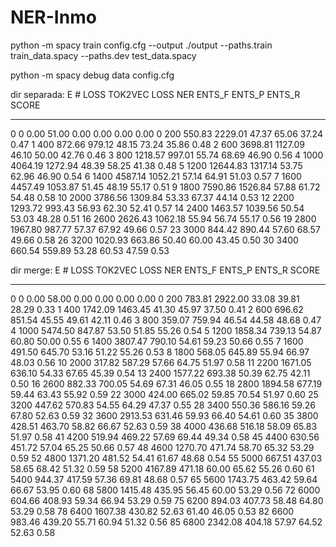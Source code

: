 # NER-Inmo

python -m spacy train config.cfg  --output ./output  --paths.train train_data.spacy  --paths.dev test_data.spacy

python -m spacy debug data config.cfg


dir separada:
E    #       LOSS TOK2VEC  LOSS NER  ENTS_F  ENTS_P  ENTS_R  SCORE
---  ------  ------------  --------  ------  ------  ------  ------
  0       0          0.00     51.00    0.00    0.00    0.00    0.00
  0     200        550.83   2229.01   47.37   65.06   37.24    0.47
  1     400        872.66    979.12   48.15   73.24   35.86    0.48
  2     600       3698.81   1127.09   46.10   50.00   42.76    0.46
  3     800       1218.57    997.01   55.74   68.69   46.90    0.56
  4    1000       4064.19   1272.94   48.39   58.25   41.38    0.48
  5    1200      12644.83   1317.14   53.75   62.96   46.90    0.54
  6    1400       4587.14   1052.21   57.14   64.91   51.03    0.57
  7    1600       4457.49   1053.87   51.45   48.19   55.17    0.51
  9    1800       7590.86   1526.84   57.88   61.72   54.48    0.58
 10    2000       3786.56   1309.84   53.33   67.37   44.14    0.53
 12    2200       1293.72    993.43   56.93   62.30   52.41    0.57
 14    2400       1463.57   1039.56   50.54   53.03   48.28    0.51
 16    2600       2626.43   1062.18   55.94   56.74   55.17    0.56
 19    2800       1967.80    987.77   57.37   67.92   49.66    0.57
 23    3000        844.42    890.44   57.60   68.57   49.66    0.58
 26    3200       1020.93    663.86   50.40   60.00   43.45    0.50
 30    3400        660.54    559.89   53.28   60.53   47.59    0.53


 dir merge: 
 E    #       LOSS TOK2VEC  LOSS NER  ENTS_F  ENTS_P  ENTS_R  SCORE
---  ------  ------------  --------  ------  ------  ------  ------
  0       0          0.00     58.00    0.00    0.00    0.00    0.00
  0     200        783.81   2922.00   33.08   39.81   28.29    0.33
  1     400       1742.09   1463.45   41.30   45.97   37.50    0.41
  2     600        696.62    851.54   45.55   49.61   42.11    0.46
  3     800        359.07    759.94   46.54   44.58   48.68    0.47
  4    1000       5474.50    847.87   53.50   51.85   55.26    0.54
  5    1200       1858.34    739.13   54.87   60.80   50.00    0.55
  6    1400       3807.47    790.10   54.61   59.23   50.66    0.55
  7    1600        491.50    645.70   53.16   51.22   55.26    0.53
  8    1800        568.05    645.89   55.94   66.97   48.03    0.56
 10    2000        317.82    587.29   57.66   64.75   51.97    0.58
 11    2200       1671.05    636.10   54.33   67.65   45.39    0.54
 13    2400       1577.22    693.38   50.39   62.75   42.11    0.50
 16    2600        882.33    700.05   54.69   67.31   46.05    0.55
 18    2800       1894.58    677.19   59.44   63.43   55.92    0.59
 22    3000        424.00    665.02   59.85   70.54   51.97    0.60
 25    3200        447.62    570.83   54.55   64.29   47.37    0.55
 28    3400        550.36    586.16   59.26   67.80   52.63    0.59
 32    3600       2913.53    631.46   59.93   66.40   54.61    0.60
 35    3800        428.51    463.70   58.82   66.67   52.63    0.59
 38    4000        436.68    516.18   58.09   65.83   51.97    0.58
 41    4200        519.94    469.22   57.69   69.44   49.34    0.58
 45    4400        630.56    451.72   57.04   65.25   50.66    0.57
 48    4600       1270.70    471.74   58.70   65.32   53.29    0.59
 52    4800       1371.20    481.52   54.41   61.67   48.68    0.54
 55    5000        667.51    437.03   58.65   68.42   51.32    0.59
 58    5200       4167.89    471.18   60.00   65.62   55.26    0.60
 61    5400        944.37    417.59   57.36   69.81   48.68    0.57
 65    5600       1743.75    463.42   59.64   66.67   53.95    0.60
 68    5800       1415.48    435.95   56.45   60.00   53.29    0.56
 72    6000        604.66    408.93   59.34   66.94   53.29    0.59
 75    6200        894.03    407.73   58.48   64.80   53.29    0.58
 78    6400       1607.38    430.82   52.63   61.40   46.05    0.53
 82    6600        983.46    439.20   55.71   60.94   51.32    0.56
 85    6800       2342.08    404.18   57.97   64.52   52.63    0.58